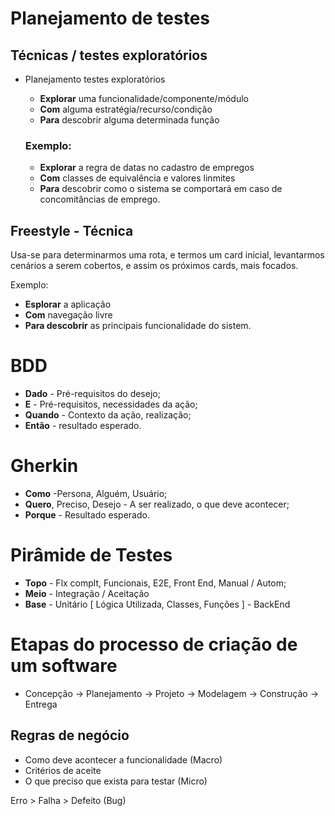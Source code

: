 # Planejamento de testes
## Técnicas / testes exploratórios
- Planejamento testes exploratórios
  - **Explorar** uma funcionalidade/componente/módulo
  - **Com** alguma estratégia/recurso/condição
  - **Para** descobrir alguma determinada função

  ### Exemplo:
  - **Explorar** a regra de datas no cadastro de empregos
  - **Com** classes de equivalência e valores linmites
  - **Para** descobrir como o sistema se comportará em caso de concomitâncias de emprego.

## Freestyle - Técnica 
Usa-se para determinarmos uma rota, e termos um card inicial, levantarmos cenários a serem cobertos, e assim os próximos cards, mais focados.

Exemplo:
- **Esplorar** a aplicação
- **Com** navegação livre
- **Para descobrir** as principais funcionalidade do sistem.
# BDD
- **Dado** - Pré-requisitos do desejo;
- **E**   - Pré-requisitos, necessidades da ação;
- **Quando** - Contexto da ação, realização;
- **Então**  - resultado esperado.

# Gherkin 
- **Como** -Persona, Alguém, Usuário;
- **Quero**, Preciso, Desejo - A ser  realizado, o que deve acontecer;
- **Porque** - Resultado esperado.

# Pirâmide de Testes 
- **Topo** - Flx complt, Funcionais, E2E, Front End, Manual / Autom;
- **Meio** - Integração / Aceitação
- **Base** - Unitário [ Lógica Utilizada, Classes, Funções ] - BackEnd

# Etapas do processo de criação de um software 
- Concepção → Planejamento → Projeto →  Modelagem → Construção → Entrega

## Regras de negócio
- Como deve acontecer a funcionalidade (Macro)
- Critérios de aceite  
- O que preciso que exista para testar (Micro)

Erro > Falha > Defeito (Bug)